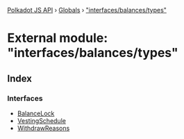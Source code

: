 [Polkadot JS API](../README.md) › [Globals](../globals.md) › ["interfaces/balances/types"](_interfaces_balances_types_.md)

# External module: "interfaces/balances/types"

## Index

### Interfaces

* [BalanceLock](../interfaces/_interfaces_balances_types_.balancelock.md)
* [VestingSchedule](../interfaces/_interfaces_balances_types_.vestingschedule.md)
* [WithdrawReasons](../interfaces/_interfaces_balances_types_.withdrawreasons.md)
